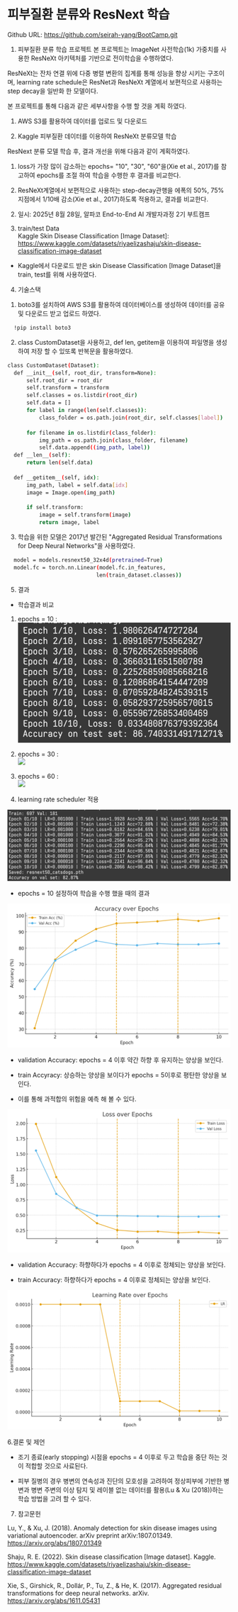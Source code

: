 # 피부질환 분류와 ResNext 학습
  Github URL: https://github.com/seirah-yang/BootCamp.git

1. 피부질환 분류 학습 프로젝트 
  본 프로젝트는 ImageNet 사전학습(1k) 가중치를 사용한 ResNeXt 아키텍처를 기반으로 전이학습을 수행하였다. 
  
  ResNeXt는 잔차 연결 위에 다중 병렬 변환의 집계를 통해 성능을 향상 시키는 구조이며, learning rate schedule은 ResNet과 ResNeXt 계열에서 보편적으로 사용하는 step decay을 일반화 한 모델이다. 
   
  본 프로젝트를 통해 다음과 같은 세부사항을 수행 할 것을 계획 하였다. 

   1) AWS S3를 활용하여 데이터를 업로드 및 다운로드
  
   2) Kaggle 피부질환 데이터를 이용하여 ResNeXt 분류모델 학습

  ResNext 분류 모델 학습 후, 결과 개선을 위해 다음과 같이 계획하였다. 
   1) loss가 가장 많이 감소하는 epochs= "10", "30", "60"을(Xie et al., 2017)를 참고하여 epochs를 조절 하여 학습을 수행한 후 결과를 비교한다. 
  
   2) ResNeXt계열에서 보편적으로 사용하는 step-decay관행을 에폭의 50%, 75% 지점에서 1/10배 감소(Xie et al., 2017)하도록 적용하고, 결과를 비교한다. 
      
2. 일시: 2025년 8월 28일, 알파코 End-to-End AI 개발자과정 2기 부트캠프

3. train/test Data  
  Kaggle Skin Disease Classification [Image Dataset]: https://www.kaggle.com/datasets/riyaelizashaju/skin-disease-classification-image-dataset
  
  - Kaggle에서 다운로드 받은 skin Disease Classification [Image Dataset]을 train, test를 위해 사용하였다.
     
4. 기술스택

  1) boto3를 설치하여 AWS S3를 활용하여 데이터베이스를 생성하여 데이터를 공유 및 다운로드 받고 업로드 하였다.
  ```bash
    !pip install boto3
  ```   
  2) class CustomDataset을 사용하고, def len, getitem을 이용하여 파일명을 생성하여 저장 할 수 있또록 반복문을 활용하였다. 
    
  ```bash
  class CustomDataset(Dataset):
    def __init__(self, root_dir, transform=None):
        self.root_dir = root_dir
        self.transform = transform
        self.classes = os.listdir(root_dir)
        self.data = []
        for label in range(len(self.classes)):
            class_folder = os.path.join(root_dir, self.classes[label])
          
        for filename in os.listdir(class_folder):
            img_path = os.path.join(class_folder, filename)
            self.data.append((img_path, label))
    def __len__(self):
        return len(self.data)
    
    def __getitem__(self, idx):
        img_path, label = self.data[idx]
        image = Image.open(img_path)

        if self.transform:
            image = self.transform(image)
            return image, label
  ```
    
  3) 학습을 위한 모델은 2017년 발간된 "Aggregated Residual Transformations for Deep Neural Networks"을 사용하였다.

  ```bash
    model = models.resnext50_32x4d(pretrained=True) 
    model.fc = torch.nn.Linear(model.fc.in_features, 
                              len(train_dataset.classes))
  ```

5. 결과

 - 학습결과 비교
  1) epochs = 10
      :  
   ![img1.epochs10](https://github.com/seirah-yang/BootCamp/blob/main/Skin_Disease/epochs10.png)
  
  2) epochs = 30
      :   
   ![](https://)
   
  3) epochs = 60 
      :   
   ![](https://)
   
  4) learning rate scheduler 적용
  
   ![img4.lr_scheduler](https://github.com/seirah-yang/BootCamp/blob/main/Skin_Disease/lr_schedule.png)

   - epochs = 10 설정하여 학습을 수행 했을 때의 결과 

   ![graph1.Accuracy](https://github.com/seirah-yang/BootCamp/blob/main/Skin_Disease/lr_scheduler_result1.png)

   - validation Accuracy: epochs = 4 이후 약간 하향 후 유지하는 양상을 보인다. 

   - train Accyracy: 상승하는 양상을 보이다가 epochs = 5이후로 평탄한 양상을 보인다. 

   - 이를 통해 과적합의 위험을 예측 해 볼 수 있다. 
    
   ![graph2.Loss](https://github.com/seirah-yang/BootCamp/blob/main/Skin_Disease/lr_scheduler_result2.png)

   - validation Accuracy: 하향하다가 epochs = 4 이후로 정체되는 양상을 보인다.  

   - train Accuracy: 하향하다가 epochs = 4 이후로 정체되는 양상을 보인다.  

   ![graph3.Learning_Rate](https://github.com/seirah-yang/BootCamp/blob/main/Skin_Disease/lr_scheduler_result3.png)


6.결론 및 제언 

  - 조기 종료(early stopping) 시점을 epochs = 4 이후로 두고 학습을 중단 하는 것이 적합할 것으로 사료된다.
  
  - 피부 질병의 경우 병변의 연속성과 진단의 모호성을 고려하여 정상피부에 기반한 병변과  병변 주변의 이상 탐지 및 레이블 없는 데이터를 활용(Lu & Xu (2018))하는 학습 방법을 고려 할 수 있다. 

7. 참고문헌

  Lu, Y., & Xu, J. (2018). Anomaly detection for skin disease images using variational autoencoder. arXiv preprint arXiv:1807.01349. https://arxiv.org/abs/1807.01349
  
  Shaju, R. E. (2022). Skin disease classification [Image dataset]. Kaggle. https://www.kaggle.com/datasets/riyaelizashaju/skin-disease-classification-image-dataset
  
  Xie, S., Girshick, R., Dollár, P., Tu, Z., & He, K. (2017). Aggregated residual transformations for deep neural networks. arXiv. https://arxiv.org/abs/1611.05431

